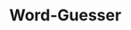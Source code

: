 # Word-Guesser

<!-- set up html -->
<!-- create start button using eventlistener("click", func guess) and word dashes, wins/losses, timer -->
<!-- function timer if/else; end/loss, message  -->
<!-- function words; if/else(blank to letter) ==/= true, keyboard event, index number, array splice -->
<!-- function score; for loop if/else, increment, 10 sec = 10000 milisec -->

<!-- local storage for score -->